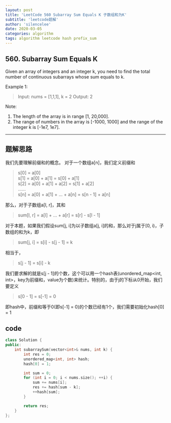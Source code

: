 ```yaml
---
layout: post
title: 'LeetCode 560 Subarray Sum Equals K 子数组和为K'
subtitle: 'leetcode题解'
author: 'silencelee'
date: 2020-03-05
categories: algorithm
tags: algorithm leetcode hash prefix_sum
---
```


## 560. Subarray Sum Equals K

Given an array of integers and an integer k, you need to find the total number of continuous subarrays whose sum equals to k.

Example 1:

> Input: nums = [1,1,1], k = 2
Output: 2

Note:
1. The length of the array is in range [1, 20,000].
2. The range of numbers in the array is [-1000, 1000] and the range of the integer k is [-1e7, 1e7].

---

## 题解思路

我们先要理解前缀和的概念。
对于一个数组a[n]，我们定义前缀和

> s[0] = a[0]  
s[1] = a[0] + a[1] = s[0] + a[1]  
s[2] = a[0] + a[1] + a[2] = s[1] + a[2]  
......  
s[n] = a[0] + a[1] + ... + a[n] = s[n - 1] + a[n]

那么，对于子数组a[l, r]，其和
> sum[l, r] = a[l] + ... + a[r] = s[r] - s[l - 1]

对于本题，如果我们假设sum[j, i]为以子数组a[j, i]的和，那么对于j属于[0, i)，子数组的和为k，即
> sum[j, i] = s[i] - s[j - 1] = k

相当于，
> s[j - 1] = s[i] - k

我们要求解的就是s[j - 1]的个数，这个可以用一个hash表(unordered_map<int, int>，key为前缀和，value为个数)来统计。特别的，由于j的下标从0开始，我们要定义
> s[0 - 1] = s[-1] = 0

即hash中，前缀和等于0(即s[-1] = 0)的个数已经有1个，我们需要初始化hash[0] = 1

## code
```cpp
class Solution {
public:
    int subarraySum(vector<int>& nums, int k) {
        int res = 0;
        unordered_map<int, int> hash;
        hash[0] = 1;

        int sum = 0;
        for (int i = 0; i < nums.size(); ++i) {
            sum += nums[i];
            res += hash[sum - k];
            ++hash[sum];
        }

        return res;        
    }
};
```
